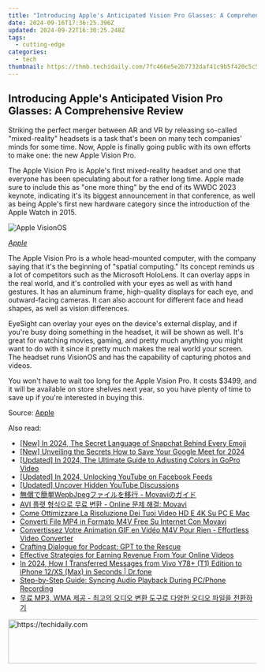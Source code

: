 ```yaml
---
title: "Introducing Apple's Anticipated Vision Pro Glasses: A Comprehensive Review"
date: 2024-09-16T17:36:25.396Z
updated: 2024-09-22T16:30:25.248Z
tags:
  - cutting-edge
categories:
  - tech
thumbnail: https://thmb.techidaily.com/7fc466e5e2b7732daf41c9b5f420c5c5add88815dae1954866b21ab967027c21.jpg
---
```


## Introducing Apple's Anticipated Vision Pro Glasses: A Comprehensive Review

Striking the perfect merger between AR and VR by releasing so-called "mixed-reality" headsets is a task that's been on many tech companies' minds for some time. Now, Apple is finally going public with its own efforts to make one: the new Apple Vision Pro.

 The Apple Vision Pro is Apple's first mixed-reality headset and one that everyone has been speculating about for a rather long time. Apple made sure to include this as "one more thing" by the end of its WWDC 2023 keynote, indicating it's its biggest announcement in that conference, as well as being Apple's first new hardware category since the introduction of the Apple Watch in 2015.

![Apple VisionOS](https://static1.howtogeekimages.com/wordpress/wp-content/uploads/2023/06/applevisionos.jpg) 

_[Apple](https://www.apple.com/newsroom/2023/06/introducing-apple-vision-pro/)_

 The Apple Vision Pro is a whole head-mounted computer, with the company saying that it's the beginning of "spatial computing." Its concept reminds us a lot of competitors such as the Microsoft HoloLens. It can overlay apps in the real world, and it's controlled with your eyes as well as with hand gestures. It has an aluminum frame, high-quality displays for each eye, and outward-facing cameras. It can also account for different face and head shapes, as well as vision differences.

 EyeSight can overlay your eyes on the device's external display, and if you're busy doing something in the headset, it will be shown as well. It's great for watching movies, gaming, and pretty much anything you might want to do with it since it pretty much makes the real world your screen. The headset runs VisionOS and has the capability of capturing photos and videos.

 You won't have to wait too long for the Apple Vision Pro. It costs $3499, and it will be available on store shelves next year, so you have plenty of time to save up if you're interested in buying this.

 Source: [Apple](https://www.apple.com/newsroom/2023/06/introducing-apple-vision-pro/)

<ins class="adsbygoogle"
     style="display:block"
     data-ad-format="autorelaxed"
     data-ad-client="ca-pub-7571918770474297"
     data-ad-slot="1223367746"></ins>

<ins class="adsbygoogle"
     style="display:block"
     data-ad-client="ca-pub-7571918770474297"
     data-ad-slot="8358498916"
     data-ad-format="auto"
     data-full-width-responsive="true"></ins>

<span class="atpl-alsoreadstyle">Also read:</span>
<div><ul>
<li><a href="https://snapchat-videos.techidaily.com/new-in-2024-the-secret-language-of-snapchat-behind-every-emoji/"><u>[New] In 2024, The Secret Language of Snapchat Behind Every Emoji</u></a></li>
<li><a href="https://digital-screen-recording.techidaily.com/new-unveiling-the-secrets-how-to-save-your-google-meet-for-2024/"><u>[New] Unveiling the Secrets How to Save Your Google Meet for 2024</u></a></li>
<li><a href="https://vp-tips.techidaily.com/updated-in-2024-the-ultimate-guide-to-adjusting-colors-in-gopro-video/"><u>[Updated] In 2024, The Ultimate Guide to Adjusting Colors in GoPro Video</u></a></li>
<li><a href="https://facebook-video-recording.techidaily.com/updated-in-2024-unlocking-youtube-on-facebook-feeds/"><u>[Updated] In 2024, Unlocking YouTube on Facebook Feeds</u></a></li>
<li><a href="https://facebook-video-footage.techidaily.com/updated-uncover-hidden-youtube-discussions/"><u>[Updated] Uncover Hidden YouTube Discussions</u></a></li>
<li><a href="https://some-tips.techidaily.com/wepbjpeg-movavi/"><u>無償で簡単WepbJpegファイルを移行 - Movaviのガイド</u></a></li>
<li><a href="https://some-tips.techidaily.com/avi-online-movavi/"><u>AVI 플랫 형식으로 무료 변환 - Online 문제 해결: Movavi</u></a></li>
<li><a href="https://some-knowledge.techidaily.com/come-ottimizzare-la-risoluzione-dei-tuoi-video-hd-e-4k-su-pc-e-mac/"><u>Come Ottimizzare La Risoluzione Dei Tuoi Video HD E 4K Su PC E Mac</u></a></li>
<li><a href="https://some-tips.techidaily.com/converti-file-mp4-in-formato-m4v-free-su-internet-con-movavi/"><u>Converti File MP4 in Formato M4V Free Su Internet Con Movavi</u></a></li>
<li><a href="https://some-tips.techidaily.com/convertissez-votre-animation-gif-en-video-m4v-pour-rien-effortless-video-converter/"><u>Convertissez Votre Animation GIF en Vidéo M4V Pour Rien - Effortless Video Converter</u></a></li>
<li><a href="https://tech-haven.techidaily.com/crafting-dialogue-for-podcast-gpt-to-the-rescue/"><u>Crafting Dialogue for Podcast: GPT to the Rescue</u></a></li>
<li><a href="https://some-tips.techidaily.com/effective-strategies-for-earning-revenue-from-your-online-videos/"><u>Effective Strategies for Earning Revenue From Your Online Videos</u></a></li>
<li><a href="https://android-transfer.techidaily.com/in-2024-how-i-transferred-messages-from-vivo-y78plus-t1-edition-to-iphone-12xs-max-in-seconds-drfone-by-drfone-transfer-from-android-transfer-from-android/"><u>In 2024, How I Transferred Messages from Vivo Y78+ (T1) Edition to iPhone 12/XS (Max) in Seconds | Dr.fone</u></a></li>
<li><a href="https://tech-hub.techidaily.com/step-by-step-guide-syncing-audio-playback-during-pcphone-recording/"><u>Step-by-Step Guide: Syncing Audio Playback During PC/Phone Recording</u></a></li>
<li><a href="https://some-tips.techidaily.com/1726226976704-mp3-wma/"><u>무료 MP3, WMA 제공 - 최고의 오디오 변환 도구로 다양한 오디오 파일을 전환하기</u></a></li>
</ul></div>

<!-- affiliate ads begin -->
<a href="https://appsumo.8odi.net/c/5597632/2044582/7443" target="_top" id="2044582">
  <img src="//a.impactradius-go.com/display-ad/7443-2044582" border="0" alt="https://techidaily.com" width="728" height="90"/>
</a>
<img height="0" width="0" src="https://appsumo.8odi.net/i/5597632/2044582/7443" style="position:absolute;visibility:hidden;" border="0" />
<!-- affiliate ads end -->

